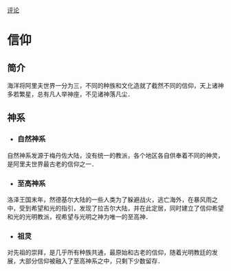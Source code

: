 [评论](https://github.com/pokemonchw/AlithCalendar/issues/13)
# 信仰

## 简介
海洋将阿里夫世界一分为三，不同的种族和文化造就了截然不同的信仰，天上诸神多若繁星，总有凡人举神座，不见诸神落凡尘．

## 神系
- ### 自然神系
自然神系发源于梅丹佐大陆，没有统一的教派，各个地区各自供奉着不同的神灵，是阿里夫世界最古老的信仰之一．
- ### 至高神系
洛泽王国末年，然德基尔大陆的一些人类为了躲避战火，逃亡海外，在暴风雨之中，受到希望和光的指引，发现了拉吉尔大陆，并在此定居，同时建立了信仰希望和光的光明教派，视希望与光明之神为唯一的至高神．
- ### 祖灵
对先祖的崇拜，是几乎所有种族共通，最原始和古老的信仰，随着光明教廷的发展，大部分信仰被融入了至高神系之中，只剩下少数留存．
